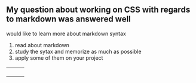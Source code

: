 ## My question about working on CSS with regards to markdown was answered well
would like to learn more about markdown syntax
1. read about markdown
2. study the sytax and memorize as much as possible
3. apply some of them on your project

|   |   |   |    
|---|---|---|
|   |   |   |    
|   |   |   |
|   |   |   |    
|   |   |   |

